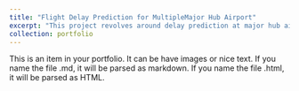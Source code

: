 ```yaml
---
title: "Flight Delay Prediction for MultipleMajor Hub Airport"
excerpt: "This project revolves around delay prediction at major hub airports, integrating spatial correlations among multipleairports, including air traffic flow, geographic distances, and the temporal characteristics of each airport.It predicts the potential future delay durations of each airport, providing critical situational information forair traffic management systems. In this project, a Granger causality self-correcting spatial correlation extractionmodule was designed, utilizing graph convolution for spatial correlation modeling. Subsequently, spatialcorrelations and temporal features are integrated in a GRU model to predict future delays. The project wasintegrated into the East China Air Traffic Management Bureau’s system. During the landing of TyphoonChanthu in Shanghai in 2021, the system accurately predicted delays at eight major hub airports includingShanghai, Zhengzhou, and Chengdu, achieving a prediction accuracy rate of 89%. <br/><img src='https://github.com/buaaguotong/buaaguotong.github.io/tree/master/images/Logistic_UAV.png'>"
collection: portfolio
---
```


This is an item in your portfolio. It can be have images or nice text. If you name the file .md, it will be parsed as markdown. If you name the file .html, it will be parsed as HTML. 
